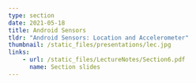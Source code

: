 ```yaml
---
type: section
date: 2021-05-18
title: Android Sensors
tldr: "Android Sensors: Location and Accelerometer"
thumbnail: /static_files/presentations/lec.jpg
links: 
    - url: /static_files/LectureNotes/Section6.pdf
      name: Section slides
---
```


